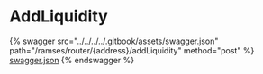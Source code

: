 # AddLiquidity

{% swagger src="../../../../.gitbook/assets/swagger.json" path="/ramses/router/{address}/addLiquidity" method="post" %}
[swagger.json](../../../../.gitbook/assets/swagger.json)
{% endswagger %}
